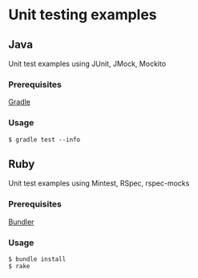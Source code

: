 # Unit testing examples #

## Java ##

Unit test examples using JUnit, JMock, Mockito

### Prerequisites ###

[Gradle](http://www.gradle.org/)

### Usage ###

    $ gradle test --info


## Ruby ##

Unit test examples using Mintest, RSpec, rspec-mocks

### Prerequisites ###

[Bundler](http://gembundler.com/)

### Usage ###

    $ bundle install
    $ rake
